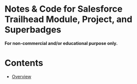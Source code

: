 # Notes & Code for Salesforce Trailhead Module, Project, and Superbadges
**For non-commercial and/or educational purpose only.**
# Contents
* [Overview](/OVERVIEW.md)
